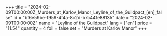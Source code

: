 +++
title = "2024-02-09T00:00:00Z_Murders_at_Karlov_Manor_Leyline_of_the_Guildpact_[en]_false"
id = "bf6e59be-f959-4f4a-8c2d-b7c441e88135"
date = "2024-02-09T00:00:00Z"
name = "Leyline of the Guildpact"
lang = ["en"]
price = "11.54"
quantity = 4
foil = false
set = "Murders at Karlov Manor"
+++
